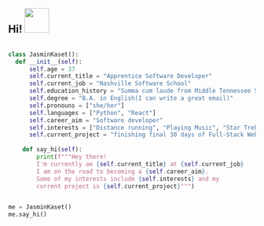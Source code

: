<h2> Hi! <img src="https://media.giphy.com/media/l4FGI8GoTL7N4DsyI/giphy.gif" width="50"></h2>

```python

class JasminKaset():
  def __init__(self):
      self.age = 37
      self.current_title = "Apprentice Software Developer"
      self.current_job = "Nashville Software School"
      self.education_history = "Summa cum laude from Middle Tennessee State University 2005"
      self.degree = "B.A. in English(I can write a great email)"
      self.pronouns = ["she/her"]
      self.languages = ["Python", "React"]
      self.career_aim = "Software developer"
      self.interests = ["Distance running", "Playing Music", "Star Trek Next Generation", "The X-Files"] 
      self.current_project = "finishing final 30 days of Full-Stack Web Dev Bootcamp"
      
    def say_hi(self):
        print(f"""Hey there!
        I'm currently am {self.current_title} at {self.current_job}
        I am on the road to becoming a {self.career_aim}.
        Some of my interests include {self.interests} and my
        current project is {self.current_project}""")


me = JasminKaset()
me.say_hi()

```

<!--
**bethpritchard/jkaset** is a  _special_ ✨ repository because its `README.md` (this file) appears on your GitHub profile.

Here are some ideas to get you started:

- 🔭 I’m currently working on ...
- 🌱 I’m currently learning ...
- 👯 I’m looking to collaborate on ...
- 🤔 I’m looking for help with ...
- 💬 Ask me about ...
- 📫 How to reach me: ...
- 😄 Pronouns: ...
- ⚡ Fun fact: ...
-->
